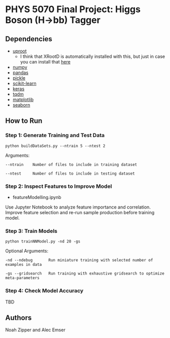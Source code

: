 # PHYS 5070 Final Project: Higgs Boson (H->bb) Tagger

## Dependencies
- [uproot](https://uproot.readthedocs.io/en/latest/index.html#)
  - I think that XRootD is automatically installed with this, but just in case you can install that [here](https://pypi.org/project/xrootd/)
- [numpy](https://numpy.org/)
- [pandas](https://pandas.pydata.org/)
- [pickle](https://docs.python.org/3/library/pickle.html)
- [scikit-learn](https://scikit-learn.org/stable/index.html)
- [keras](https://keras.io/)
- [tqdm](https://github.com/tqdm/tqdm)
- [matplotlib](https://matplotlib.org/)
- [seaborn](https://seaborn.pydata.org/)

## How to Run

### Step 1: Generate Training and Test Data
```shell
python buildDataSets.py --ntrain 5 --ntest 2
```
Arguments:
```
--ntrain    Number of files to include in training dataset

--ntest     Number of files to include in testing dataset

```

### Step 2: Inspect Features to Improve Model

 - featureModelling.ipynb

Use Jupyter Notebook to analyze feature importance and correlation. Improve feature selection and re-run sample production before training model.

### Step 3: Train Models
```shell
python trainNNModel.py -nd 20 -gs 
```
Optional Arguments:
```
-nd --ndebug       Run miniature training with selected number of examples in data 

-gs --gridsearch   Run training with exhaustive gridsearch to optimize meta-parameters

```
### Step 4: Check Model Accuracy
TBD

## Authors
Noah Zipper and Alec Emser
